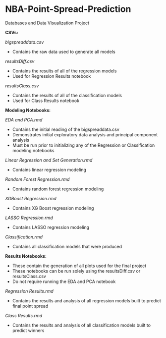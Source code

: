 # NBA-Point-Spread-Prediction
Databases and Data Visualization Project

**CSVs:**

*bigspreaddata.csv*
 - Contains the raw data used to generate all models

*resultsDiff.csv*
 - Contains the results of all of the regression models
 - Used for Regression Results notebook

*resultsClass.csv*
 - Contains the results of all of the classification models
 - Used for Class Results notebook

**Modeling Notebooks:**

*EDA and PCA.rmd*

 - Contains the initial reading of the bigspreaddata.csv
 - Demonstrates initial exploratory data analysis and principal component analysis
 - Must be run prior to initializing any of the Regression or Classification modeling notebooks

*Linear Regression and Set Generation.rmd*
 - Contains linear regression modeling

*Random Forest Regression.rmd*
 - Contains random forest regression modeling

*XGBoost Regression.rmd*
 - Contains XG Boost regression modeling

*LASSO Regression.rmd*
 - Contains LASSO regression modeling

*Classification.rmd*
 - Contains all classification models that were produced
 
**Results Notebooks:**
 - These contain the generation of all plots used for the final project
 - These notebooks can be run solely using the resultsDiff.csv or resultsClass.csv
 - Do not require running the EDA and PCA notebook

*Regression Results.rmd*
 - Contains the results and analysis of all regression models built to predict final point spread

*Class Results.rmd*
 - Contains the results and analysis of all classification models built to predict winners
